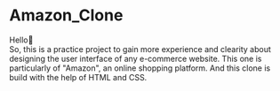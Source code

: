 # Amazon_Clone
Hello👋<br>
So, this is a practice project to gain more experience and clearity about designing the user interface of any e-commerce website. This one is particularly of "Amazon", an online shopping platform. And this clone is build with the help of HTML and CSS. 